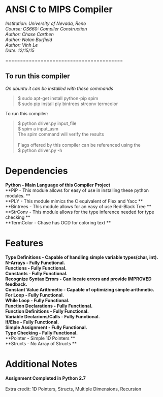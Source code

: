 ANSI C to MIPS Compiler
========================================
*Institution: University of Nevada, Reno*<br/>
*Course: CS660: Compiler Construction*<br/>
*Author: Chase Carthen*<br/>
*Author: Nolan Burfield*<br/>
*Author: Vinh Le*<br/>
*Date: 12/15/15*

========================================

To run this compiler
---------------------

*On ubuntu it can be installed with these commands*

>$ sudo apt-get install python-pip spim <br/>
>$ sudo pip install ply bintrees strconv termcolor <br/>

To run this compiler:

>$ python driver.py input_file<br/>
>$ spim a input_asm<br/>
The spim command will verify the results<br/><br/>
Flags offered by this compiler can be referenced using the <br/>
>$ python driver.py -h<br/>

Dependencies
========================================
**Python - Main Language of this Compiler Project**<br>
**PiP - This module allows for easy of use in installing these python modules. **<br>
**PLY - This module mimics the C equivalent of Flex and Yacc **<br>
**Bintrees - This module allows for an easy of use Red-Black Tree **<br>
**StrConv - This module allows for the type inference needed for type checking **<br>
**TermColor - Chase has OCD for coloring text **<br>


Features
==================================================
**Type Definitions - Capable of handling simple variable types(char, int).**<br>
**N-Arrays - Fully Functional.**<br>
**Functions - Fully Functional.**<br>
**Constants - Fully Functional.**<br>
**Recognize Syntax Errors - Can locate errors and provide IMPROVED feedback.**<br>
**Constant Value Arithmetic - Capable of optimizing simple arithmetic.**<br>
**For Loop - Fully Functional.**<br>
**While Loop - Fully Functional.**<br>
**Function Declarations - Fully Functional.**<br>
**Function Definitions - Fully Functional.**<br>
**Variable Declarions/Calls - Fully Functional.**<br>
**If/Else - Fully Functional.**<br>
**Simple Assignment - Fully Functional.**<br>
**Type Checking - Fully Functional.**<br>
**Pointer - Simple 1D Pointers **<br>
**Structs - No Array of Structs **<br>


Additional Notes
=========================================
**Assignment Completed in Python 2.7** <br/>
<br/>
Extra credit: 1D Pointers, Structs, Multiple Dimensions, Recursion<br/>
<br/>

